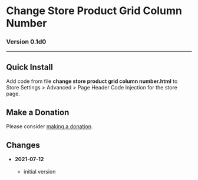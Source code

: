 # Change Store Product Grid Column Number

### Version 0.1d0

---

## Quick Install

Add code from file **change store product grid column number.html** to
Store Settings > Advanced > Page Header Code Injection for the store page.

## Make a Donation

Please consider [making a donation](https://github.com/tomsWebConsulting/twcsl#make-a-donation).

## Changes

<!-- * **2021-06-14**
<br><br>
  * reworked the autoClick part of the code to work in the wider variety of
    situations
  * code should now work on any page where there are atcb
  * bumped version to 0.1d2
  <br><br -->
* **2021-07-12**
<br><br>
  * initial version
